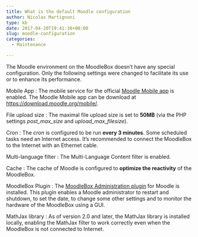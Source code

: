 ```yaml
---
title: What is the default Moodle configuration
author: Nicolas Martignoni
type: kb
date: 2017-04-20T19:41:38+00:00
slug: moodle-configuration
categories:
  - Maintenance

---
```

The Moodle environment on the MoodleBox doesn&#8217;t have any special configuration. Only the following settings were changed to facilitate its use or to enhance its performance.

Mobile App
:   The mobile service for the official [Moodle Mobile app][1] is enabled. The Moodle Mobile app can be download at https://download.moodle.org/mobile/.

File upload size
:   The maximal file upload size is set to __50MB__ (via the PHP settings _post\_max\_size_ and _upload\_max\_filesize_).

Cron
:   The _cron_ is configured to be run __every 3 minutes__. Some scheduled tasks need an Internet access. It&#8217;s recommended to connect the MoodleBox to the Internet with an Ethernet cable.

Multi-language filter
:   The Multi-Language Content filter is enabled.

Cache
:   The cache of Moodle is configured to __optimize the reactivity__ of the MoodleBox.

MoodleBox Plugin
:   The [MoodleBox Administration plugin][2] for Moodle is installed. This plugin enables a Moodle administrator to restart and shutdown, to set the date, to change some other settings and to monitor the hardware of the MoodleBox using a GUI.

MathJax library
:   As of version 2.0 and later, the MathJax library is installed locally, enabling the MathJax filter to work correctly even when the MoodleBox is not connected to Internet.

 [1]: https://download.moodle.org/mobile/
 [2]: https://moodle.org/plugins/tool_moodlebox
